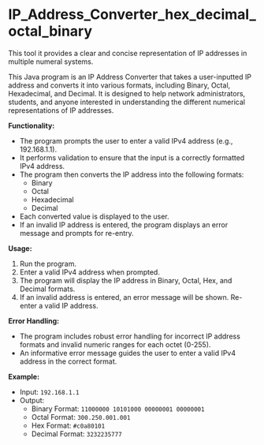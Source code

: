 # IP_Address_Converter_hex_decimal_octal_binary
This tool it provides a clear and concise representation of IP addresses in multiple numeral systems.

This Java program is an IP Address Converter that takes a user-inputted IP address and converts it into various formats, including Binary, Octal, Hexadecimal, and Decimal. It is designed to help network administrators, students, and anyone interested in understanding the different numerical representations of IP addresses.

**Functionality:**

- The program prompts the user to enter a valid IPv4 address (e.g., 192.168.1.1).
- It performs validation to ensure that the input is a correctly formatted IPv4 address.
- The program then converts the IP address into the following formats:
  - Binary
  - Octal
  - Hexadecimal
  - Decimal
- Each converted value is displayed to the user.
- If an invalid IP address is entered, the program displays an error message and prompts for re-entry.

**Usage:**

1. Run the program.
2. Enter a valid IPv4 address when prompted.
3. The program will display the IP address in Binary, Octal, Hex, and Decimal formats.
4. If an invalid address is entered, an error message will be shown. Re-enter a valid IP address.

**Error Handling:**

- The program includes robust error handling for incorrect IP address formats and invalid numeric ranges for each octet (0-255).
- An informative error message guides the user to enter a valid IPv4 address in the correct format.

**Example:**

- Input: `192.168.1.1`
- Output: 
  - Binary Format: `11000000 10101000 00000001 00000001`
  - Octal Format: `300.250.001.001`
  - Hex Format: `#c0a80101`
  - Decimal Format: `3232235777`
